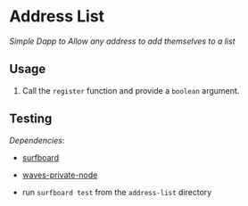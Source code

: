 # Address List
_Simple Dapp to Allow any address to add themselves to a list_

## Usage

1. Call the `register` function and provide a `boolean` argument.

## Testing

_Dependencies_:
- [surfboard](https://www.npmjs.com/package/@waves/surfboard)
- [waves-private-node](https://hub.docker.com/r/wavesplatform/waves-private-node)

- run `surfboard test` from the `address-list` directory

